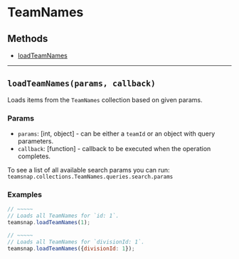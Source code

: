 # TeamNames

## Methods

- [loadTeamNames](#loadTeamNames)


---
<a id="loadTeamNames"></a>
## `loadTeamNames(params, callback)`
Loads items from the `TeamNames` collection based on given params.

### Params
* `params`: [int, object] - can be either a `teamId` or an object with query parameters.
* `callback`: [function] - callback to be executed when the operation completes.

To see a list of all available search params you can run:
`teamsnap.collections.TeamNames.queries.search.params`

### Examples
```javascript
// ~~~~~
// Loads all TeamNames for `id: 1`.
teamsnap.loadTeamNames(1);

// ~~~~~
// Loads all TeamNames for `divisionId: 1`.
teamsnap.loadTeamNames({divisionId: 1});
```
